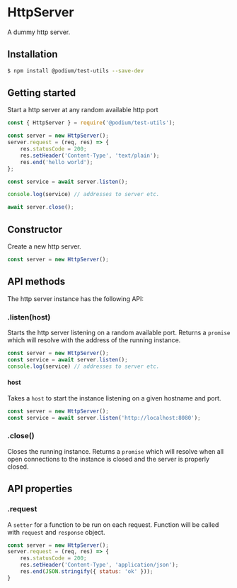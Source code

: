 # HttpServer

A dummy http server.

## Installation

```bash
$ npm install @podium/test-utils --save-dev
```

## Getting started

Start a http server at any random available http port

```js
const { HttpServer } = require('@podium/test-utils');

const server = new HttpServer();
server.request = (req, res) => {
    res.statusCode = 200;
    res.setHeader('Content-Type', 'text/plain');
    res.end('hello world');
};

const service = await server.listen();

console.log(service) // addresses to server etc.

await server.close();
```

## Constructor

Create a new http server.

```js
const server = new HttpServer();
```


## API methods

The http server instance has the following API:

### .listen(host)

Starts the http server listening on a random available port. Returns a
`promise` which will resolve with the address of the running instance.

```js
const server = new HttpServer();
const service = await server.listen();
console.log(service) // addresses to server etc.
```

#### host

Takes a `host` to start the instance listening on a given hostname and port.

```js
const server = new HttpServer();
const service = await server.listen('http://localhost:8080');
```

### .close()

Closes the running instance. Returns a `promise` which will resolve when all
open connections to the instance is closed and the server is properly closed.


## API properties

### .request

A `setter` for a function to be run on each request. Function will be called
with `request` and `response` object.

```js
const server = new HttpServer();
server.request = (req, res) => {
    res.statusCode = 200;
    res.setHeader('Content-Type', 'application/json');
    res.end(JSON.stringify({ status: 'ok' }));
}
```
